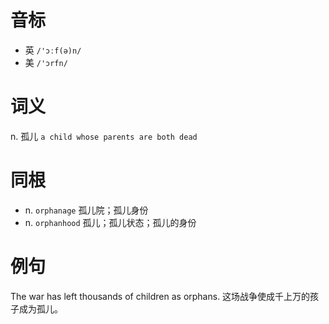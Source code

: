 # 音标

- 英 `/'ɔːf(ə)n/`
- 美 `/'ɔrfn/`

# 词义

n. 孤儿
`a child whose parents are both dead`

# 同根

- n. `orphanage` 孤儿院；孤儿身份
- n. `orphanhood` 孤儿；孤儿状态；孤儿的身份

# 例句

The war has left thousands of children as orphans.
这场战争使成千上万的孩子成为孤儿。


